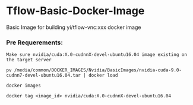 # Tflow-Basic-Docker-Image
Basic Image for building yi/tflow-vnc:xxx docker image

### Pre Requerements:
```
Make sure nvidia/cuda:X.0-cudnnX-devel-ubuntu16.04 image existing on the target server

pv /media/common/DOCKER_IMAGES/Nvidia/BasicImages/nvidia-cuda-9.0-cudnn7-devel-ubuntu16.04.tar | docker load

docker images

docker tag <image_id> nvidia/cuda:X.0-cudnnX-devel-ubuntu16.04
```
